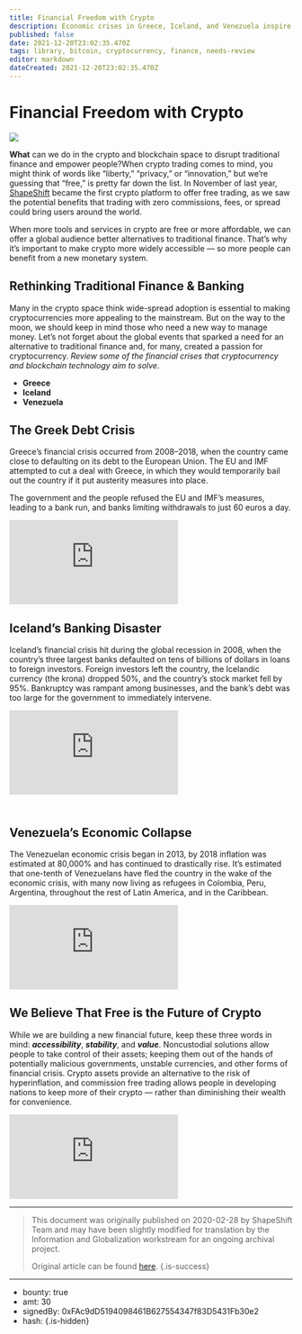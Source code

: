 ```yaml
---
title: Financial Freedom with Crypto
description: Economic crises in Greece, Iceland, and Venezuela inspire self-sovereignty.
published: false
date: 2021-12-20T23:02:35.470Z
tags: library, bitcoin, cryptocurrency, finance, needs-review
editor: markdown
dateCreated: 2021-12-20T23:02:35.470Z
---
```


# Financial Freedom with Crypto

![](https://assets.website-files.com/5e9a09610b7dce71f87f7f17/5e9a22d2559b4ab8b7c7e751_5e99305300cd26eab1185e69_1_WFtnL4Laytf18So09joYpg.png)

**What** can we do in the crypto and blockchain space to disrupt traditional finance and empower people?When crypto trading comes to mind, you might think of words like “liberty,” “privacy,” or “innovation,” but we’re guessing that “free,” is pretty far down the list. In November of last year, [ShapeShift](http://www.shapeshift.com/) became the first crypto platform to offer free trading, as we saw the potential benefits that trading with zero commissions, fees, or spread could bring users around the world.

When more tools and services in crypto are free or more affordable, we can offer a global audience better alternatives to traditional finance. That’s why it’s important to make crypto more widely accessible — so more people can benefit from a new monetary system.

## Rethinking Traditional Finance & Banking

Many in the crypto space think wide-spread adoption is essential to making cryptocurrencies more appealing to the mainstream. But on the way to the moon, we should keep in mind those who need a new way to manage money. Let’s not forget about the global events that sparked a need for an alternative to traditional finance and, for many, created a passion for cryptocurrency. *Review some of the financial crises that cryptocurrency and blockchain technology aim to solve.*

* **Greece**
* **Iceland**
* **Venezuela**<br/>

## The Greek Debt Crisis

Greece’s financial crisis occurred from 2008–2018, when the country came close to defaulting on its debt to the European Union. The EU and IMF attempted to cut a deal with Greece, in which they would temporarily bail out the country if it put austerity measures into place.

The government and the people refused the EU and IMF’s measures, leading to a bank run, and banks limiting withdrawals to just 60 euros a day.

<iframe allowfullscreen="" frameborder="0" scrolling="auto" src="https://cdn.embedly.com/widgets/media.html?src=https%3A%2F%2Fwww.youtube.com%2Fembed%2F9gW2UnmVuwI%3Ffeature%3Doembed&amp;display_name=YouTube&amp;url=https%3A%2F%2Fwww.youtube.com%2Fwatch%3Fv%3D9gW2UnmVuwI&amp;image=https%3A%2F%2Fi.ytimg.com%2Fvi%2F9gW2UnmVuwI%2Fhqdefault.jpg&amp;key=a19fcc184b9711e1b4764040d3dc5c07&amp;type=text%2Fhtml&amp;schema=youtube"></iframe>

## Iceland’s Banking Disaster

Iceland’s financial crisis hit during the global recession in 2008, when the country’s three largest banks defaulted on tens of billions of dollars in loans to foreign investors. Foreign investors left the country, the Icelandic currency (the krona) dropped 50%, and the country’s stock market fell by 95%. Bankruptcy was rampant among businesses, and the bank’s debt was too large for the government to immediately intervene.

<iframe allowfullscreen="" frameborder="0" scrolling="auto" src="https://cdn.embedly.com/widgets/media.html?src=https%3A%2F%2Fwww.youtube.com%2Fembed%2FeDKmEwP-5pg%3Ffeature%3Doembed&amp;display_name=YouTube&amp;url=https%3A%2F%2Fwww.youtube.com%2Fwatch%3Fv%3DeDKmEwP-5pg&amp;image=https%3A%2F%2Fi.ytimg.com%2Fvi%2FeDKmEwP-5pg%2Fhqdefault.jpg&amp;key=a19fcc184b9711e1b4764040d3dc5c07&amp;type=text%2Fhtml&amp;schema=youtube"></iframe>

## <br/>Venezuela’s Economic Collapse

The Venezuelan economic crisis began in 2013, by 2018 inflation was estimated at 80,000% and has continued to drastically rise. It’s estimated that one-tenth of Venezuelans have fled the country in the wake of the economic crisis, with many now living as refugees in Colombia, Peru, Argentina, throughout the rest of Latin America, and in the Caribbean.

<iframe allowfullscreen="" frameborder="0" scrolling="auto" src="https://cdn.embedly.com/widgets/media.html?src=https%3A%2F%2Fwww.youtube.com%2Fembed%2FSCz1x5-tgig%3Ffeature%3Doembed&amp;display_name=YouTube&amp;url=https%3A%2F%2Fwww.youtube.com%2Fwatch%3Fv%3DSCz1x5-tgig&amp;image=https%3A%2F%2Fi.ytimg.com%2Fvi%2FSCz1x5-tgig%2Fhqdefault.jpg&amp;key=a19fcc184b9711e1b4764040d3dc5c07&amp;type=text%2Fhtml&amp;schema=youtube"></iframe>

##   We Believe That Free is the Future of Crypto

While we are building a new financial future, keep these three words in mind: ***accessibility***, ***stability***, and ***value***. Noncustodial solutions allow people to take control of their assets; keeping them out of the hands of potentially malicious governments, unstable currencies, and other forms of financial crisis. Crypto assets provide an alternative to the risk of hyperinflation, and commission free trading allows people in developing nations to keep more of their crypto — rather than diminishing their wealth for convenience.

<iframe allowfullscreen="" frameborder="0" scrolling="auto" src="https://cdn.embedly.com/widgets/media.html?type=text%2Fhtml&amp;key=a19fcc184b9711e1b4764040d3dc5c07&amp;schema=twitter&amp;url=https%3A//twitter.com/erikvoorhees/status/1222901700962344962&amp;image=https%3A//i.embed.ly/1/image%3Furl%3Dhttps%253A%252F%252Fpbs.twimg.com%252Fprofile_images%252F1224129791403544576%252FI_jrXRgb_400x400.jpg%26key%3Da19fcc184b9711e1b4764040d3dc5c07"></iframe>


---

> This document was originally published on 2020-02-28 by ShapeShift Team and may have been slightly modified for translation by the Information and Globalization workstream for an ongoing archival project.
>
> Original article can be found [here](https://shapeshift.com/library/financial-freedom-with-crypto).
{.is-success}

---

- bounty: true
- amt: 30
- signedBy: 0xFAc9dD5194098461B627554347f83D5431Fb30e2
- hash: 
{.is-hidden}